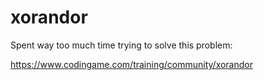 # xorandor

Spent way too much time trying to solve this problem:

https://www.codingame.com/training/community/xorandor
